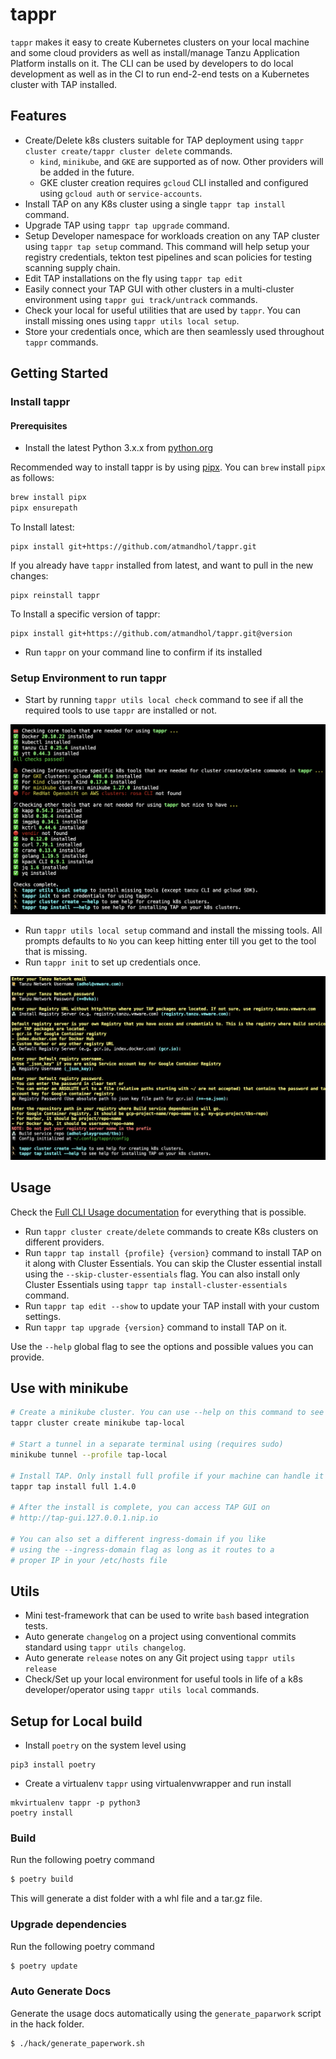 # tappr

`tappr` makes it easy to create Kubernetes clusters on your local machine and some cloud providers as well as install/manage Tanzu Application Platform installs on it. The CLI can be used by developers to do local development as well as in the CI to run end-2-end tests on a Kubernetes cluster with TAP installed.

## Features

- Create/Delete k8s clusters suitable for TAP deployment using `tappr cluster create/tappr cluster delete` commands.
  - `kind`, `minikube`, and `GKE` are supported as of now. Other providers will be added in the future.
  - GKE cluster creation requires `gcloud` CLI installed and configured using `gcloud auth` or `service-accounts`.
- Install TAP on any K8s cluster using a single `tappr tap install` command.
- Upgrade TAP using `tappr tap upgrade` command. 
- Setup Developer namespace for workloads creation on any TAP cluster using `tappr tap setup` command. This command will help setup your registry credentials, tekton test pipelines and scan policies for testing scanning supply chain.
- Edit TAP installations on the fly using `tappr tap edit`
- Easily connect your TAP GUI with other clusters in a multi-cluster environment using `tappr gui track/untrack` commands.
- Check your local for useful utilities that are used by `tappr`. You can install missing ones using `tappr utils local setup`.
- Store your credentials once, which are then seamlessly used throughout `tappr` commands.

## Getting Started
### Install tappr
#### Prerequisites
- Install the latest Python 3.x.x from [python.org](https://www.python.org/downloads/)

Recommended way to install tappr is by using [pipx](https://pypa.github.io/pipx/#install-pipx).
You can `brew` install `pipx` as follows:

```bash
brew install pipx
pipx ensurepath
```
To Install latest:
```
pipx install git+https://github.com/atmandhol/tappr.git
```

If you already have `tappr` installed from latest, and want to pull in the new changes:
```
pipx reinstall tappr
```


To Install a specific version of tappr:
```
pipx install git+https://github.com/atmandhol/tappr.git@version
```

- Run `tappr` on your command line to confirm if its installed

### Setup Environment to run tappr
- Start by running `tappr utils local check` command to see if all the required tools to use `tappr` are installed or not.

![tappr utils local check](assets/local-check.png)

- Run `tappr utils local setup` command and install the missing tools. 
All prompts defaults to `No` you can keep hitting enter till you get to the tool that is missing.
- Run `tappr init` to set up credentials once.

![tappr init](assets/init.png)

## Usage
Check the [Full CLI Usage documentation](docs/USAGE.md) for everything that is possible.
- Run `tappr cluster create/delete` commands to create K8s clusters on different providers.
- Run `tappr tap install {profile} {version}` command to install TAP on it along with Cluster Essentials. You can skip the Cluster essential install using the `--skip-cluster-essentials` flag.
You can also install only Cluster Essentials using `tappr tap install-cluster-essentials` command.
- Run `tappr tap edit --show` to update your TAP install with your custom settings.
- Run `tappr tap upgrade {version}` command to install TAP on it.

Use the `--help` global flag to see the options and possible values you can provide.

## Use with minikube

```bash
# Create a minikube cluster. You can use --help on this command to see more flags to customize the minikube cluster
tappr cluster create minikube tap-local

# Start a tunnel in a separate terminal using (requires sudo)
minikube tunnel --profile tap-local

# Install TAP. Only install full profile if your machine can handle it :D.
tappr tap install full 1.4.0

# After the install is complete, you can access TAP GUI on 
# http://tap-gui.127.0.0.1.nip.io

# You can also set a different ingress-domain if you like 
# using the --ingress-domain flag as long as it routes to a 
# proper IP in your /etc/hosts file
```

## Utils

- Mini test-framework that can be used to write `bash` based integration tests.
- Auto generate `changelog` on a project using conventional commits standard using `tappr utils changelog`.
- Auto generate `release` notes on any Git project using `tappr utils release`
- Check/Set up your local environment for useful tools in life of a k8s developer/operator using `tappr utils local` commands.

## Setup for Local build

* Install `poetry` on the system level using 
```
pip3 install poetry
```
* Create a virtualenv `tappr` using virtualenvwrapper and run install
```
mkvirtualenv tappr -p python3
poetry install
```

### Build
Run the following poetry command
```bash
$ poetry build
```
This will generate a dist folder with a whl file and a tar.gz file.

### Upgrade dependencies
Run the following poetry command
```bash
$ poetry update
```

### Auto Generate Docs
Generate the usage docs automatically using the `generate_paparwork` script in the hack folder.
```
$ ./hack/generate_paperwork.sh
```
